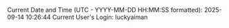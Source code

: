 Current Date and Time (UTC - YYYY-MM-DD HH:MM:SS formatted): 2025-09-14 10:26:44
Current User's Login: luckyaiman
